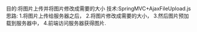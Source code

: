 目的:将图片上传并将图片修改成需要的大小
技术:SpringMVC+AjaxFileUpload.js
思路: 1.将图片上传给服务器之后，
      2.将图片修改成需要的大小，
      3.然后图片预加载到服务器中，
      4.前端访问服务器获得图片.
